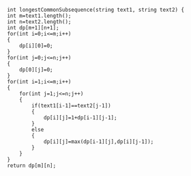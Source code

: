         int longestCommonSubsequence(string text1, string text2) {
        int m=text1.length();
        int n=text2.length();
        int dp[m+1][n+1];
        for(int i=0;i<=m;i++)
        {
            dp[i][0]=0;
        }
        for(int j=0;j<=n;j++)
        {
            dp[0][j]=0;
        }
        for(int i=1;i<=m;i++)
        {
            for(int j=1;j<=n;j++)
            {
                if(text1[i-1]==text2[j-1])
                {
                    dp[i][j]=1+dp[i-1][j-1];
                }
                else
                {
                    dp[i][j]=max(dp[i-1][j],dp[i][j-1]);
                }
            }
        }
        return dp[m][n];
